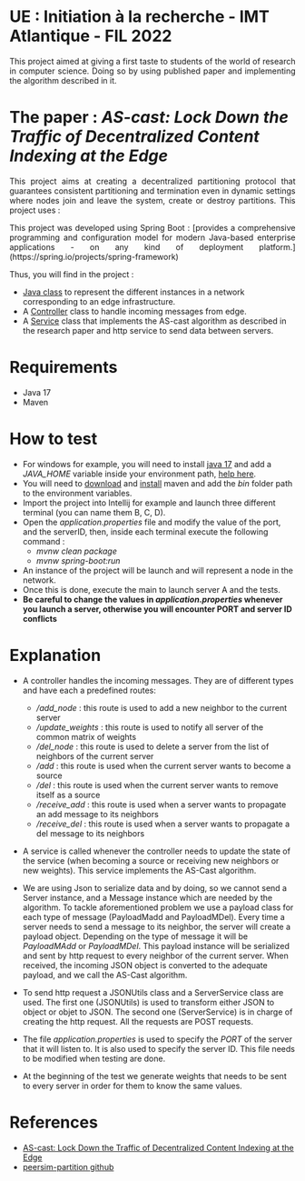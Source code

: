 # UE : Initiation à la recherche - IMT Atlantique - FIL 2022

<p style="text-align: justify;"> This project aimed at giving a first taste to students of the world of 
research in computer science. Doing so by using published paper and 
implementing the algorithm described in it.</p>

# The paper : *AS-cast: Lock Down the Traffic of Decentralized Content Indexing at the Edge*

<p style="text-align: justify;"> This project aims at
creating a decentralized partitioning protocol that
guarantees consistent partitioning and termination even
in dynamic settings where nodes join and
leave the system, create or destroy partitions. 
This project uses : 

<p style="text-align: justify;">
This project was developed using Spring Boot : [provides a comprehensive programming and
   configuration model for modern Java-based enterprise 
   applications - on any kind of deployment platform.](https://spring.io/projects/spring-framework) 
</p>

 Thus, you will find in the project :

* [Java class](src/main/java/fr/imtatlantique/simulation/Structures)
to represent the different instances in a network corresponding to an edge infrastructure.
*  A [Controller](src/main/java/fr/imtatlantique/simulation/Controller) class to handle incoming messages from edge.
*  A [Service](src/main/java/fr/imtatlantique/simulation/Service) class that implements the AS-cast algorithm as 
described in the research paper and http service to send data between servers.
   
# Requirements 
* Java 17 
* Maven

# How to test 

* For windows for example, you will need to install [java 17](https://www.oracle.com/java/technologies/javase/jdk17-archive-downloads.html)
  and add a *JAVA_HOME* variable inside your environment path, [help here](https://confluence.atlassian.com/doc/setting-the-java_home-variable-in-windows-8895.html).
* You will need to [download](https://maven.apache.org/download.cgi) and [install](https://maven.apache.org/install.html) maven and add 
the *bin* folder path to the environment variables.
* Import the project into Intellij for example and launch three different terminal (you can name them B, C, D).
* Open the *application.properties* file and modify the value of the port, and the serverID, then, 
  inside each terminal execute the following command : 
  * *mvnw clean package*
  * *mvnw spring-boot:run*
* An instance of the project will be launch and will represent a node in the network.
* Once this is done, execute the main to launch server A and the tests. 
* **Be careful to change the values in *application.properties* whenever you launch a server, otherwise you will encounter
PORT and server ID conflicts**


# Explanation 

* A controller handles the incoming messages. They are of different types and have each a predefined routes:
  * */add_node* : this route is used to add a new neighbor to the current server
  * */update_weights* : this route is used to notify all server of the common matrix of weights
  * */del_node* : this route is used to delete a server from the list of neighbors of the current server
  * */add* : this route is used when the current server wants to become a source
  * */del* : this route is used when the current server wants to remove itself as a source
  * */receive_add* : this route is used when a server wants to propagate an add message to its neighbors
  * */receive_del* : this route is used when a server wants to propagate a del message to its neighbors
  
* A service is called whenever the controller needs to update the state of the service 
  (when becoming a source or receiving new neighbors or new weights). This service implements the AS-Cast algorithm.

* We are using Json to serialize data and by doing, so we cannot send a Server instance, and a Message instance which are 
  needed by the algorithm. To tackle aforementioned problem we use a payload class for each type of message (PayloadMadd and PayloadMDel).
  Every time a server needs to send a message to its neighbor, the server will create a payload object. Depending on the type of 
  message it will be *PayloadMAdd* or *PayloadMDel*. This payload instance will be serialized and sent by http request to every neighbor
  of the current server. When received, the incoming JSON object is converted to the adequate payload, and we call the AS-Cast algorithm.
  
* To send http request a JSONUtils class and a ServerService class are used. 
  The first one (JSONUtils) is used to transform either JSON to object or objet to JSON. 
  The second one (ServerService) is in charge of creating the http request. All the requests are POST requests.
 
* The file *application.properties* is used to specify the *PORT* of the server that it will listen to. 
  It is also used to specify the server ID. This file needs to be modified when testing are done.

* At the beginning of the test we generate weights that needs to be sent to every server in order for them to know 
the same values.
  

# References 

* [AS-cast: Lock Down the Traffic of Decentralized Content Indexing at the Edge](https://hal.inria.fr/hal-03333669/)
* [peersim-partition github](https://anonymous.4open.science/r/peersim-partition-5592/README.md)
